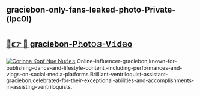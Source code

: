 ## graciebon-only-fans​-leaked-photo​-Private-(lpc0l)


# <h2><a href="https://mediaupload.pro?title=graciebon&ref=git">🔗👉 🔴 graciebon-P𝚑ot𝚘𝚜-V𝚒d𝚎o</a></h2>

[![Corinna Kopf Nue Nu𝚍e𝚜](https://i.imgur.com/0qMVB7G.gif)](https://mediaupload.pro?title=graciebon&ref=git)
Online-influencer-graciebon,known-for-publishing-dance-and-lifestyle-content,-including-performances-and-vlogs-on-social-media-platforms.Brilliant-ventriloquist-assistant-graciebon,celebrated-for-their-exceptional-abilities-and-accomplishments-in-assisting-ventriloquists.  